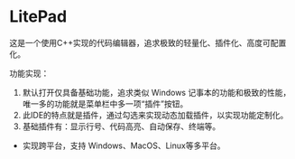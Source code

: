 # LitePad

这是一个使用C++实现的代码编辑器，追求极致的轻量化、插件化、高度可配置化。

功能实现：

1. 默认打开仅具备基础功能，追求类似 Windows 记事本的功能和极致的性能，唯一多的功能就是菜单栏中多一项“插件”按钮。
2. 此IDE的特点就是插件，通过勾选来实现动态加载插件，以实现功能定制化。
3. 基础插件有：显示行号、代码高亮、自动保存、终端等。

* 实现跨平台，支持 Windows、MacOS、Linux等多平台。
